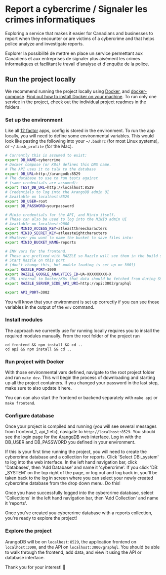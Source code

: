 # Report a cybercrime / Signaler les crimes informatiques

Exploring a service that makes it easier for Canadians and businesses to report
when they encounter or are victims of a cybercrime and that helps police
analyze and investigate reports.

Explorer la possibilité de mettre en place un service permettant aux Canadiens
et aux entreprises de signaler plus aisément les crimes informatiques et
facilitant le travail d'analyse et d'enquête de la police.

## Run the project locally

We recommend running the project locally using
[Docker](https://docs.docker.com/install), and
[docker-compose](https://docs.docker.com/compose/install/). [Find out how to
install Docker on your
machine](https://www.docker.com/products/docker-desktop). To run only one
service in the project, check out the individual project readmes in the
folders.

### Set up the environment

Like all [12 factor](https://12factor.net) apps, config is stored in the
environment. To run the app locally, you will need to define some environmental
variables. This would look like pasting the following into your `~/.bashrc`
(for most Linux systems), or `~/.bash_profile` (for the Mac).

```sh
# Currently this is assumed to exist:
export DB_NAME=cybercrime
# Docker compose (or K8s) defines this DNS name.
# The API uses it to talk to the database
export DB_URL=http://arangodb:8529
# The database to use to run tests against
# (same credentials are assumed):
export TEST_DB_URL=http://localhost:8529
# Credentials to log into the ArangoDB admin UI
# Available on localhost:8529
export DB_USER=root
export DB_PASSWORD=yourpassword

# Minio credentials for the API, and Minio itself.
# These can also be used to log into the MINIO admin UI
# Available on localhost:9000
export MINIO_ACCESS_KEY=atleastthreecharacters
export MINIO_SECRET_KEY=atleasteightcharacters
# Whatever you want to name the bucket to save files into:
export MINIO_BUCKET_NAME=reports

# ENV vars for the frontend.
# These are prefixed with RAZZLE so Razzle will see them in the build step
# Start Razzle on this port
# (don't change this, hot module loading is set up on 3001)
export RAZZLE_PORT=3000
export RAZZLE_GOOGLE_ANALYTICS_ID=UA-XXXXXXXXX-X
# URL internal to Docker/K8s that data should be fetched from during SSR:
export RAZZLE_SERVER_SIDE_API_URI=http://api:3002/graphql

export API_PORT=3002
```

You will know that your environment is set up correctly if you can see those
variables in the output of the `env` command.

### Install modules

The approach we currently use for running locally requires you to install the required modules manually. From the root folder of the project run

```
cd frontend && npm install && cd ..
cd api && npm install && cd ..
```

### Run project with Docker

With those environmental vars defined, navigate to the root project folder and
run `make dev`. This will begin the process of downloading and starting up all
the project containers. If you changed your password in the last step, make
sure to also update it here.

You can can also start the frontend or backend separately with `make api` or
`make frontend`.

### Configure database

Once your project is compiled and running (you will see several messages from
frontend_1, api_1 etc), navigate to `http://localhost:8529`. You should see the
login page for the [ArangoDB](https://www.arangodb.com/) web interface. Log in
with the DB_USER and DB_PASSWORD you defined in your environment.

If this is your first time running the project, you will need to create the
cybercrime database and a collection for reports. Click 'Select DB:\_system' to
log into the web interface. In the left hand navigation bar, click 'Databases',
then 'Add Database' and name it 'cybercrime'. If you click 'DB: \_SYSTEM' on
the top right of the page, or log out and log back in, you'll be taken back to
the log in screen where you can select your newly created cybercrime database
from the drop down menu. Do this!

Once you have successfully logged into the cybercrime database, select
'Collections' in the left hand navigation bar, then 'Add Collection' and name
it 'reports'.

Once you've created you cybercrime database with a reports collection, you're
ready to explore the project!

### Explore the project

ArangoDB will be on `localhost:8529`, the application frontend on
`localhost:3000`, and the API on `localhost:3000/graphql`. You should be able
to walk through the frontend, add data, and view it using the API or database
interface.

Thank you for your interest! :tada:
